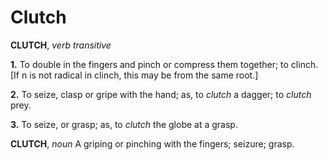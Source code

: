 # Clutch

**CLUTCH**, _verb transitive_

**1.** To double in the fingers and pinch or compress them together; to clinch. \[If n is not radical in clinch, this may be from the same root.\]

**2.** To seize, clasp or gripe with the hand; as, to _clutch_ a dagger; to _clutch_ prey.

**3.** To seize, or grasp; as, to _clutch_ the globe at a grasp.

**CLUTCH**, _noun_ A griping or pinching with the fingers; seizure; grasp.